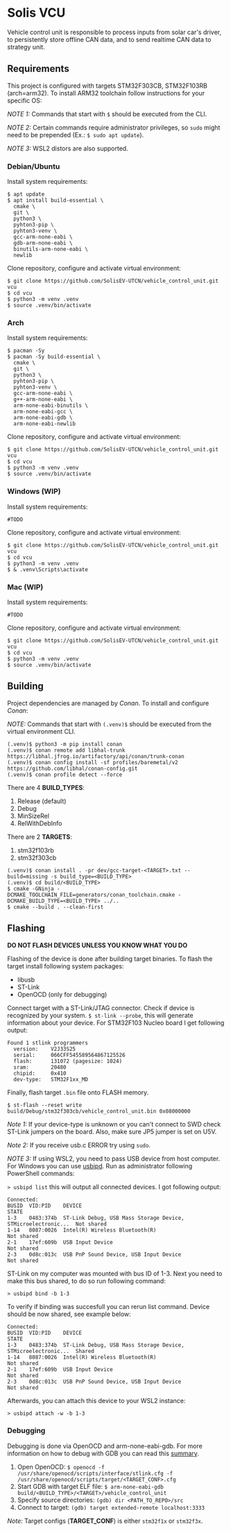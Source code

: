 # Solis VCU

Vehicle control unit is responsible to process inputs from solar car's driver, to persistently store offline CAN data, and to send realtime CAN data to strategy unit.

## Requirements

This project is configured with targets STM32F303CB, STM32F103RB (arch=arm32). To install ARM32 toolchain follow instructions for your specific OS:

_NOTE 1:_ Commands that start with `$` should be executed from the CLI.

_NOTE 2:_ Certain commands require administrator privileges, so `sudo` might need to be prepended (Ex.: `$ sudo apt update`).

_NOTE 3:_ WSL2 distors are also supported.

### Debian/Ubuntu

Install system requirements:

```
$ apt update
$ apt install build-essential \
  cmake \
  git \
  python3 \
  pyhton3-pip \
  pyhton3-venv \
  gcc-arm-none-eabi \
  gdb-arm-none-eabi \
  binutils-arm-none-eabi \
  newlib
```

Clone repository, configure and activate virtual environment:

```
$ git clone https://github.com/SolisEV-UTCN/vehicle_control_unit.git vcu
$ cd vcu
$ python3 -m venv .venv
$ source .venv/bin/activate
```

### Arch

Install system requirements:

```
$ pacman -Sy
$ pacman -Sy build-essential \
  cmake \
  git \
  python3 \
  pyhton3-pip \
  pyhton3-venv \
  gcc-arm-none-eabi \
  g++-arm-none-eabi \
  arm-none-eabi-binutils \
  arm-none-eabi-gcc \
  arm-none-eabi-gdb \
  arm-none-eabi-newlib
```

Clone repository, configure and activate virtual environment:

```
$ git clone https://github.com/SolisEV-UTCN/vehicle_control_unit.git vcu
$ cd vcu
$ python3 -m venv .venv
$ source .venv/bin/activate
```

### Windows (WIP)

Install system requirements:

```
#TODO
```

Clone repository, configure and activate virtual environment:

```
$ git clone https://github.com/SolisEV-UTCN/vehicle_control_unit.git vcu
$ cd vcu
$ python3 -m venv .venv
$ & .venv\Scripts\activate
```

### Mac (WIP)

Install system requirements:

```
#TODO
```

Clone repository, configure and activate virtual environment:

```
$ git clone https://github.com/SolisEV-UTCN/vehicle_control_unit.git vcu
$ cd vcu
$ python3 -m venv .venv
$ source .venv/bin/activate
```

## Building

Project dependencies are managed by _Conan_. To install and configure _Conan_:

_NOTE:_ Commands that start with `(.venv)$` should be executed from the virtual environment CLI.

```
(.venv)$ python3 -m pip install conan
(.venv)$ conan remote add libhal-trunk https://libhal.jfrog.io/artifactory/api/conan/trunk-conan
(.venv)$ conan config install -sf profiles/baremetal/v2 https://github.com/libhal/conan-config.git
(.venv)$ conan profile detect --force
```

There are 4 __BUILD_TYPES__: 
1. Release (default)
2. Debug
3. MinSizeRel
4. RelWithDebInfo

There are 2 __TARGETS__: 
1. stm32f103rb
2. stm32f303cb

```
(.venv)$ conan install . -pr dev/gcc-target-<TARGET>.txt --build=missing -s build_type=<BUILD_TYPE>
(.venv)$ cd build/<BUILD_TYPE>
$ cmake -GNinja -DCMAKE_TOOLCHAIN_FILE=generators/conan_toolchain.cmake -DCMAKE_BUILD_TYPE=<BUILD_TYPE> ../..
$ cmake --build . --clean-first
```

## Flashing

__DO NOT FLASH DEVICES UNLESS YOU KNOW WHAT YOU DO__

Flashing of the device is done after building target binaries. To flash the target install following system packages:

* libusb
* ST-Link
* OpenOCD (only for debugging)

Connect target with a ST-Link/JTAG connector. Check if device is recognized by your system. `$ st-link --probe`, this will generate information about your device. For STM32F103 Nucleo board I get following output:
```
Found 1 stlink programmers
  version:    V2J33S25
  serial:     066CFF545589564867125526
  flash:      131072 (pagesize: 1024)
  sram:       20480
  chipid:     0x410
  dev-type:   STM32F1xx_MD
```

Finally, flash target `.bin` file onto FLASH memory.

`$ st-flash --reset write build/Debug/stm32f303cb/vehicle_control_unit.bin 0x08000000`

_Note 1:_ If your device-type is unknown or you can't connect to SWD check ST-Link jumpers on the board. Also, make sure JP5 jumper is set on U5V.

_Note 2:_ If you receive usb.c ERROR try using `sudo`.

_NOTE 3:_ If using WSL2, you need to pass USB device from host computer. For Windows you can use [usbipd](https://github.com/dorssel/usbipd-win). Run as administrator following PowerShell commands:

`> usbipd list` this will output all connected devices. I got following output:

```
Connected:
BUSID  VID:PID    DEVICE                                                        STATE
1-3    0483:374b  ST-Link Debug, USB Mass Storage Device, STMicroelectronic...  Not shared
1-14   8087:0026  Intel(R) Wireless Bluetooth(R)                                Not shared
2-1    17ef:609b  USB Input Device                                              Not shared
2-3    0d8c:013c  USB PnP Sound Device, USB Input Device                        Not shared
```

ST-Link on my computer was mounted with bus ID of 1-3. Next you need to make this bus shared, to do so run following command:

`> usbipd bind -b 1-3`

To verify if binding was succesfull you can rerun list command. Device should be now shared, see example below:

```
Connected:
BUSID  VID:PID    DEVICE                                                        STATE
1-3    0483:374b  ST-Link Debug, USB Mass Storage Device, STMicroelectronic...  Shared
1-14   8087:0026  Intel(R) Wireless Bluetooth(R)                                Not shared
2-1    17ef:609b  USB Input Device                                              Not shared
2-3    0d8c:013c  USB PnP Sound Device, USB Input Device                        Not shared
```

Afterwards, you can attach this device to your WSL2 instance:

`> usbipd attach -w -b 1-3`

### Debugging

Debugging is done via OpenOCD and arm-none-eabi-gdb. For more information on how to debug with GDB you can read this [summary](https://jacobmossberg.se/posts/2017/01/17/use-gdb-on-arm-assembly-program.html).

1. Open OpenOCD: `$ openocd -f /usr/share/openocd/scripts/interface/stlink.cfg -f /usr/share/openocd/scripts/target/<TARGET_CONF>.cfg`
2. Start GDB with target ELF file: `$ arm-none-eabi-gdb build/<BUILD_TYPE>/<TARGET>/vehicle_control_unit`
3. Specify source directories: `(gdb) dir <PATH_TO_REPO>/src`
4. Connect to target: `(gdb) target extended-remote localhost:3333`

_Note:_ Target configs (__TARGET_CONF__) is either `stm32f1x` or `stm32f3x`.
